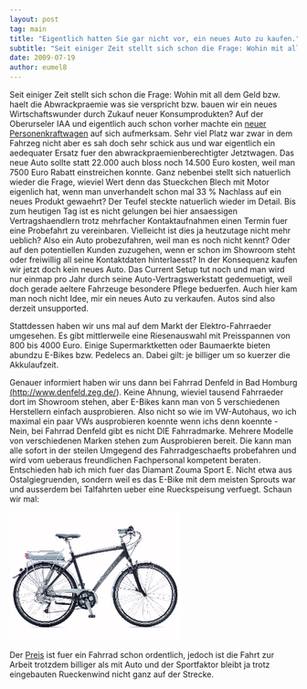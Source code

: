 ```yaml
---
layout: post
tag: main
title: "Eigentlich hatten Sie gar nicht vor, ein neues Auto zu kaufen."
subtitle: "Seit einiger Zeit stellt sich schon die Frage: Wohin mit all dem Geld bzw. haelt die Abwrackpraemie was sie verspricht bzw. bauen wir ein neues Wirtschaftswunder durch Zukauf neuer Konsumprodukten? nAuf der Oberurseler IAA und eigentlich auch schon&hellip;"
date: 2009-07-19
author: eumel8
---
```


Seit einiger Zeit stellt sich schon die Frage: Wohin mit all dem Geld bzw. haelt die Abwrackpraemie was sie verspricht bzw. bauen wir ein neues Wirtschaftswunder durch Zukauf neuer Konsumprodukten?
Auf der Oberurseler IAA und eigentlich auch schon vorher machte ein <a href="http://www.volkswagen.de/vwcms/master_public/virtualmaster/de3/modelle/scirocco.html">neuer Personenkraftwagen</a>
auf sich aufmerksam. Sehr viel Platz war zwar in dem Fahrzeg nicht aber es sah doch sehr schick aus und war eigentlich ein aedequater Ersatz fuer den abwrackpraemienberechtigter Jetztwagen. Das neue Auto sollte statt 22.000 auch bloss noch 14.500 Euro kosten, weil man 7500 Euro Rabatt einstreichen konnte. Ganz nebenbei stellt sich natuerlich wieder die Frage, wieviel Wert denn das Stueckchen Blech mit Motor eigenlich hat, wenn man unverhandelt schon mal 33 % Nachlass auf ein neues Produkt gewaehrt? Der Teufel steckte natuerlich wieder im Detail. Bis zum heutigen Tag ist es nicht gelungen bei hier ansaessigen Vertragshaendlern trotz mehrfacher Kontaktaufnahmen einen Termin fuer eine Probefahrt zu vereinbaren. Vielleicht ist dies ja heutzutage nicht mehr ueblich? Also ein Auto probezufahren, weil man es noch nicht kennt? Oder auf den potentiellen Kunden zuzugehen, wenn er schon im Showroom steht oder freiwillig all seine Kontaktdaten hinterlaesst? 
In der Konsequenz kaufen wir jetzt doch kein neues Auto. Das Current Setup tut noch und man wird nur einmap pro Jahr durch seine Auto-Vertragswerkstatt gedemuetigt, weil doch gerade aeltere Fahrzeuge besondere Pflege beduerfen. Auch hier kam man noch nicht Idee, mir ein neues Auto zu verkaufen. Autos sind also derzeit unsupported.

Stattdessen haben wir uns mal auf dem Markt der Elektro-Fahrraeder umgesehen. Es gibt mittlerweile eine Riesenauswahl mit Preisspannen von 800 bis 4000 Euro. Einige Supermarktketten oder Baumaerkte bieten abundzu E-Bikes bzw. Pedelecs an. Dabei gilt: je billiger um so kuerzer die Akkulaufzeit. 

Genauer informiert haben wir uns dann bei Fahrrad Denfeld in Bad Homburg <a href="http://www.denfeld.zeg.de/">(http://www.denfeld.zeg.de/)</a>. Keine Ahnung, wieviel tausend Fahrraeder dort im Showroom stehen, aber E-Bikes kann man von 5 verschiedenen Herstellern einfach ausprobieren. Also nicht so wie im VW-Autohaus, wo ich maximal ein paar VWs ausprobieren koennte wenn ichs denn koennte - Nein, bei Fahrrad Denfeld gibt es nicht DIE Fahrradmarke. Mehrere Modelle von verschiedenen Marken stehen zum Ausprobieren bereit. Die kann man alle sofort in der steilen Umgegend des Fahrradgeschaefts probefahren und wird vom ueberaus freundlichen Fachpersonal kompetent beraten. 
Entschieden hab ich mich fuer das Diamant Zouma Sport E. Nicht etwa aus Ostalgiegruenden, sondern weil es das E-Bike mit dem meisten Sprouts war und ausserdem bei Talfahrten ueber eine Rueckspeisung verfuegt. Schaun wir mal:

<img src="/images/zoumae.jpg" alt="" title="" width="300" height="225" />

Der <a href="/images/DENFELD.jpg">Preis</a> ist fuer ein Fahrrad schon ordentlich, jedoch ist die Fahrt zur Arbeit trotzdem billiger als mit Auto und der Sportfaktor bleibt ja trotz eingebauten Rueckenwind nicht ganz auf der Strecke.
